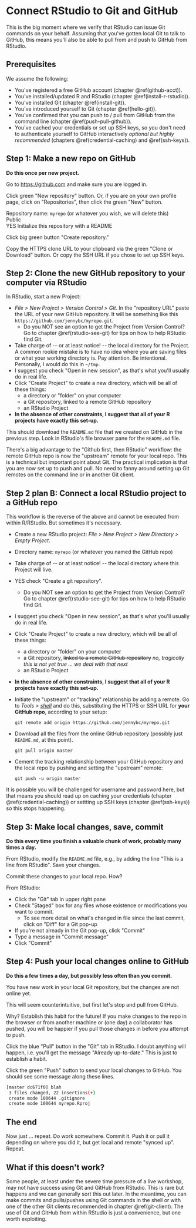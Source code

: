 # Connect RStudio to Git and GitHub

This is the big moment where we verify that RStudio can issue Git commands on your behalf. Assuming that you've gotten local Git to talk to GitHub, this means you'll also be able to pull from and push to GitHub from RStudio.

## Prerequisites

We assume the following: 

  * You've registered a free GitHub account (chapter \@ref(github-acct)).
  * You've installed/updated R and RStudio (chapter \@ref(install-r-rstudio)).
  * You've installed Git (chapter \@ref(install-git)).
  * You've introduced yourself to Git (chapter \@ref(hello-git)).
  * You've confirmed that you can push to / pull from GitHub from the command line (chapter \@ref(push-pull-github)).
  * You've cached your credentials or set up SSH keys, so you don't need to authenticate yourself to GitHub interactively *optional but highly recommended* (chapters \@ref(credential-caching) and \@ref(ssh-keys)).

## Step 1: Make a new repo on GitHub

**Do this once per new project.**

Go to <https://github.com> and make sure you are logged in.

Click green "New repository" button. Or, if you are on your own profile page, click on "Repositories", then click the green "New" button.

Repository name: `myrepo` (or whatever you wish, we will delete this)  
Public  
YES Initialize this repository with a README

Click big green button "Create repository."

Copy the HTTPS clone URL to your clipboard via the green "Clone or Download" button. Or copy the SSH URL if you chose to set up SSH keys.

## Step 2: Clone the new GitHub repository to your computer via RStudio

In RStudio, start a new Project:

  * *File > New Project > Version Control > Git*. In the "repository URL" paste the URL of your new GitHub repository. It will be something like this `https://github.com/jennybc/myrepo.git`.
    - Do you NOT see an option to get the Project from Version Control? Go to chapter \@ref(rstudio-see-git) for tips on how to help RStudio find Git.
  * Take charge of -- or at least notice! -- the local directory for the Project. A common rookie mistake is to have no idea where you are saving files or what your working directory is. Pay attention. Be intentional. Personally, I would do this in `~/tmp`.
  * I suggest you check "Open in new session", as that's what you'll usually do in real life.
  * Click "Create Project" to create a new directory, which will be all of these things:
    - a directory or "folder" on your computer
    - a Git repository, linked to a remote GitHub repository
    - an RStudio Project
  * **In the absence of other constraints, I suggest that all of your R projects have exactly this set-up.**

This should download the `README.md` file that we created on GitHub in the previous step. Look in RStudio's file browser pane for the `README.md` file.

There's a big advantage to the "Github first, then RStudio" workflow: the remote GitHub repo is now the "upstream" remote for your local repo. This is a technical but important point about Git. The practical implication is that you are now set up to push and pull. No need to fanny around setting up Git remotes on the command line or in another Git client.

## Step 2 plan B: Connect a local RStudio project to a GitHub repo

This workflow is the reverse of the above and cannot be executed from within R/RStudio. But sometimes it's necessary.

  * Create a new RStudio project: *File > New Project > New Directory > Empty Project*.
  
  * Directory name: `myrepo` (or whatever you named the GitHub repo)
  
  * Take charge of -- or at least notice! -- the local directory where this Project will live.
  
  * YES check "Create a git repository".
  
    - Do you NOT see an option to get the Project from Version Control? Go to chapter \@ref(rstudio-see-git) for tips on how to help RStudio find Git.
    
  * I suggest you check "Open in new session", as that's what you'll usually do in real life.

  * Click "Create Project" to create a new directory, which will be all of these things:
    - a directory or "folder" on your computer
     - a Git repository, ~~linked to a remote GitHub repository~~ *no, tragically this is not yet true ... we deal with that next*
    - an RStudio Project
  * **In the absence of other constraints, I suggest that all of your R projects have exactly this set-up.**

  * Initiate the "upstream" or "tracking" relationship by adding a remote. Go to *Tools > [shell](git09_shell.html)* and do this, substituting the HTTPS or SSH URL for **your GitHub repo**, according to your setup:

    ``` shell
    git remote add origin https://github.com/jennybc/myrepo.git
    ```
    
  * Download all the files from the online GitHub repository (possibly just `README.md`, at this point).
  
    ``` shell
    git pull origin master
    ```

  * Cement the tracking relationship between your GitHub repository and the local repo by pushing and setting the "upstream" remote:
  
    ``` shell
    git push -u origin master
    ```

It is possible you will be challenged for username and password here, but that means you should read up on caching your credentials (chapter \@ref(credential-caching)) or settting up SSH keys (chapter \@ref(ssh-keys)) so this stops happening.

## Step 3: Make local changes, save, commit

**Do this every time you finish a valuable chunk of work, probably many times a day.**

From RStudio, modify the `README.md` file, e.g., by adding the line "This is a line from RStudio". Save your changes.

Commit these changes to your local repo. How?

From RStudio:

  * Click the "Git" tab in upper right pane
  * Check "Staged" box for any files whose existence or modifications you want to commit.
    - To see more detail on what's changed in file since the last commit, click on "Diff" for a Git pop-up
  * If you're not already in the Git pop-up, click "Commit"
  * Type a message in "Commit message"
  * Click "Commit"

## Step 4: Push your local changes online to GitHub

**Do this a few times a day, but possibly less often than you commit.**

You have new work in your local Git repository, but the changes are not online yet.

This will seem counterintuitive, but first let's stop and pull from GitHub.

 Why? Establish this habit for the future! If you make changes to the repo in the browser or from another machine or (one day) a collaborator has pushed, you will be happier if you pull those changes in before you attempt to push.
  
Click the blue "Pull" button in the "Git" tab in RStudio. I doubt anything will happen, i.e. you'll get the message "Already up-to-date." This is just to establish a habit.

Click the green "Push" button to send your local changes to GitHub. You should see some message along these lines.

``` sh
[master dc671f0] blah
 3 files changed, 22 insertions(+)
 create mode 100644 .gitignore
 create mode 100644 myrepo.Rproj
```

## The end

Now just ... repeat. Do work somewhere. Commit it. Push it or pull it depending on where you did it, but get local and remote "synced up". Repeat.

## What if this doesn't work?

Some people, at least under the severe time pressure of a live workshop, may not have success using Git and GitHub from RStudio. This is rare but happens and we can generally sort this out later. In the meantime, you can make commits and pulls/pushes using Git commands in the shell or with one of the other Git clients recommended in chapter \@ref(git-client). The use of Git and GitHub from within RStudio is just a convenience, but one worth exploiting.
